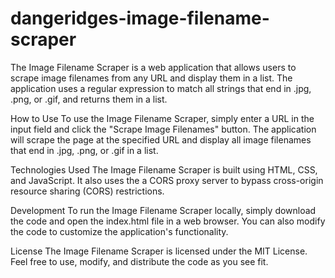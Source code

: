 # dangeridges-image-filename-scraper

The Image Filename Scraper is a web application that allows users to scrape image filenames from any URL and display them in a list. The application uses a regular expression to match all strings that end in .jpg, .png, or .gif, and returns them in a list.

How to Use
To use the Image Filename Scraper, simply enter a URL in the input field and click the "Scrape Image Filenames" button. The application will scrape the page at the specified URL and display all image filenames that end in .jpg, .png, or .gif in a list.

Technologies Used
The Image Filename Scraper is built using HTML, CSS, and JavaScript. It also uses the a CORS proxy server to bypass cross-origin resource sharing (CORS) restrictions.

Development
To run the Image Filename Scraper locally, simply download the code and open the index.html file in a web browser. You can also modify the code to customize the application's functionality.

License
The Image Filename Scraper is licensed under the MIT License. Feel free to use, modify, and distribute the code as you see fit.
